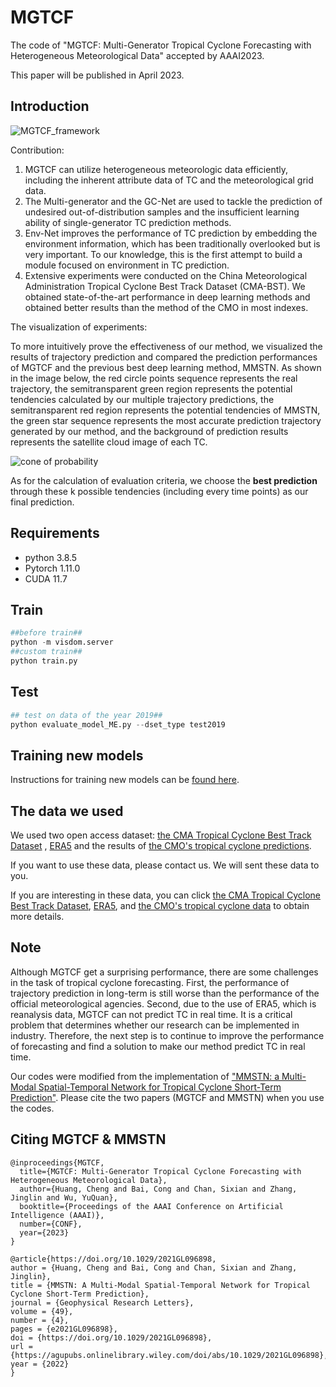 # MGTCF
The code of "MGTCF: Multi-Generator Tropical Cyclone Forecasting with Heterogeneous Meteorological Data" accepted by AAAI2023.

This paper will be published in April 2023.

## Introduction

![***MGTCF_framework***](https://github.com/Zjut-MultimediaPlus/MGTCF/tree/main/image/framework.jpg)


Contribution:
1.  MGTCF can utilize heterogeneous meteorologic data efficiently, including the inherent attribute data of TC and the meteorological grid data.
2. The Multi-generator and the GC-Net are used to tackle the prediction of undesired out-of-distribution samples and the insufficient learning ability of single-generator TC prediction methods. 
3. Env-Net improves the performance of TC prediction by embedding the environment information, which has been traditionally overlooked but is very important. To our knowledge, this is the first attempt to build a module focused on environment in TC prediction.
4. Extensive experiments were conducted on the China Meteorological Administration Tropical Cyclone Best Track Dataset (CMA-BST). 
We obtained state-of-the-art performance in deep learning methods and obtained better results than the method of the CMO in most indexes.

The visualization of experiments:

To more intuitively prove the effectiveness of our method, we
visualized the results of trajectory prediction and compared
the prediction performances of MGTCF and the previous
best deep learning method, MMSTN.
As shown in the image below, the red circle points sequence represents the real trajectory, the semitransparent green region
represents the potential tendencies calculated by our multiple trajectory predictions, the semitransparent red region
represents the potential tendencies of MMSTN, the green
star sequence represents the most accurate prediction trajectory generated by our method, and the background of prediction results represents the satellite cloud image of each TC.

![***cone of probability***](https://github.com/Zjut-MultimediaPlus/MGTCF/tree/main/image/example.png)

As for the calculation of evaluation criteria, we choose the **best prediction** through these k possible tendencies (including every time points) as our final prediction.


## Requirements 
* python 3.8.5
* Pytorch 1.11.0
* CUDA 11.7

## Train
```python
##before train##
python -m visdom.server
##custom train##
python train.py
```
## Test
```python
## test on data of the year 2019##
python evaluate_model_ME.py --dset_type test2019
```
## Training new models
Instructions for training new models can be [found here](https://github.com/Zjut-MultimediaPlus/MGTCF/blob/main/TRAINING.md).

## The data we used
We used two open access dataset: [the CMA Tropical Cyclone Best Track Dataset](https://tcdata.typhoon.org.cn/en/zjljsjj_sm.html) 
, [ERA5](https://www.ecmwf.int/en/forecasts/dataset/ecmwf-reanalysis-v5) 
and the results of [the CMO's tropical cyclone predictions](http://typhoon.nmc.cn/web.html).

If you want to use these data, please contact us. We will sent these data to you.

If you are interesting in these data, you can click [the CMA Tropical Cyclone Best Track Dataset](https://tcdata.typhoon.org.cn/en/zjljsjj_sm.html), [ERA5](https://www.ecmwf.int/en/forecasts/dataset/ecmwf-reanalysis-v5), and
[the CMO's tropical cyclone data](http://typhoon.nmc.cn/web.html) to obtain more details. 



## Note
Although MGTCF get a surprising performance, there are some challenges in the task of tropical cyclone forecasting. First, the performance of trajectory prediction in long-term is still worse than the performance of the official meteorological agencies. Second, due to the use of ERA5, which is reanalysis data, MGTCF can not predict TC in real time. It is a critical problem that determines whether our research can be implemented in industry. Therefore, the next step is to continue to improve the performance of forecasting and find a solution to make our method predict TC in real time.

Our codes were modified from the implementation of ["MMSTN: a Multi-Modal Spatial-Temporal Network for Tropical Cyclone Short-Term Prediction"](https://github.com/Zjut-MultimediaPlus/MMSTN). Please cite the two papers (MGTCF and MMSTN) when you use the codes.
## Citing MGTCF & MMSTN
```
@inproceedings{MGTCF,
  title={MGTCF: Multi-Generator Tropical Cyclone Forecasting with Heterogeneous Meteorological Data},
  author={Huang, Cheng and Bai, Cong and Chan, Sixian and Zhang, Jinglin and Wu, YuQuan},
  booktitle={Proceedings of the AAAI Conference on Artificial Intelligence (AAAI)},
  number={CONF},
  year={2023}
}
```

```
@article{https://doi.org/10.1029/2021GL096898,
author = {Huang, Cheng and Bai, Cong and Chan, Sixian and Zhang, Jinglin},
title = {MMSTN: A Multi-Modal Spatial-Temporal Network for Tropical Cyclone Short-Term Prediction},
journal = {Geophysical Research Letters},
volume = {49},
number = {4},
pages = {e2021GL096898},
doi = {https://doi.org/10.1029/2021GL096898},
url = {https://agupubs.onlinelibrary.wiley.com/doi/abs/10.1029/2021GL096898},
year = {2022}
}
```
